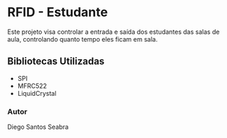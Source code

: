 # RFID - Estudante

Este projeto visa controlar a entrada e saída dos estudantes das salas de aula, controlando quanto tempo eles ficam em sala.

## Bibliotecas Utilizadas

- SPI
- MFRC522
- LiquidCrystal

### Autor

Diego Santos Seabra
